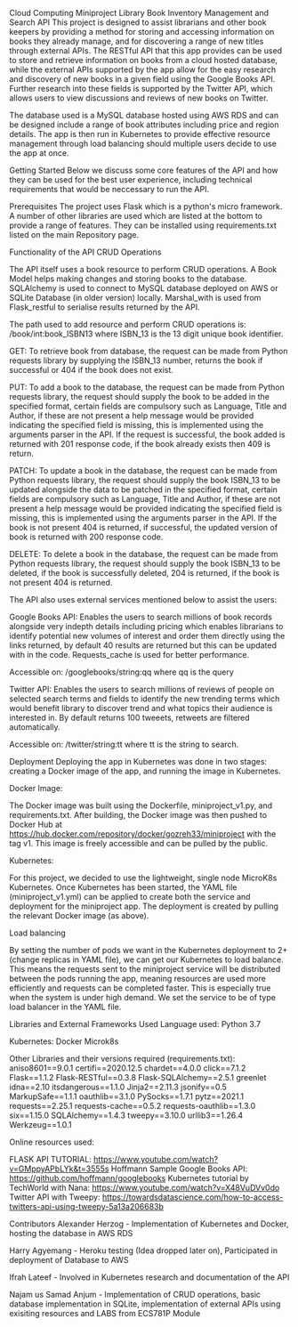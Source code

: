 Cloud Computing Miniproject
Library Book Inventory Management and Search API
This project is designed to assist librarians and other book keepers by providing a method for storing and accessing information on books they already manage, and for discovering a range of new titles through external APIs. The RESTful API that this app provides can be used to store and retrieve information on books from a cloud hosted database, while the external APIs supported by the app allow for the easy research and discovery of new books in a given field using the Google Books API. Further research into these fields is supported by the Twitter API, which allows users to view discussions and reviews of new books on Twitter.

The database used is a MySQL database hosted using AWS RDS and can be designed include a range of book attributes including price and region details. The app is then run in Kubernetes to provide effective resource management through load balancing should multiple users decide to use the app at once.

Getting Started
Below we discuss some core features of the API and how they can be used for the best user experience, including technical requirements that would be neccessary to run the API.

Prerequisites
The project uses Flask which is a python's micro framework. A number of other libraries are used which are listed at the bottom to provide a range of features. They can be installed using requirements.txt listed on the main Repository page.

Functionality of the API
CRUD Operations

The API itself uses a book resource to perform CRUD operations. A Book Model helps making changes and storing books to the database. SQLAlchemy is used to connect to MySQL database deployed on AWS or SQLite Database (in older version) locally. Marshal_with is used from Flask_restful to serialise results returned by the API.

The path used to add resource and perform CRUD operations is: /book/int:book_ISBN13 where ISBN_13 is the 13 digit unique book identifier.

GET: To retrieve book from database, the request can be made from Python requests library by supplying the ISBN_13 number, returns the book if successful or 404 if the book does not exist.

PUT: To add a book to the database, the request can be made from Python requests library, the request should supply the book to be added in the specified format, certain fields are compulsory such as Language, Title and Author, if these are not present a help message would be provided indicating the specified field is missing, this is implemented using the arguments parser in the API. If the request is successful, the book added is returned with 201 response code, if the book already exists then 409 is return.

PATCH: To update a book in the database, the request can be made from Python requests library, the request should supply the book ISBN_13 to be updated alongside the data to be patched in the specified format, certain fields are compulsory such as Language, Title and Author, if these are not present a help message would be provided indicating the specified field is missing, this is implemented using the arguments parser in the API. If the book is not present 404 is returned, if successful, the updated version of book is returned with 200 response code.

DELETE: To delete a book in the database, the request can be made from Python requests library, the request should supply the book ISBN_13 to be deleted, if the book is successfully deleted, 204 is returned, if the book is not present 404 is returned.

The API also uses external services mentioned below to assist the users:

Google Books API: Enables the users to search millions of book records alongside very indepth details including pricing which enables librarians to identify potential new volumes of interest and order them directly using the links returned, by default 40 results are returned but this can be updated with in the code. Requests_cache is used for better performance.

Accessible on: /googlebooks/string:qq where qq is the query

Twitter API: Enables the users to search millions of reviews of people on selected search terms and fields to identify the new trending terms which would benefit library to discover trend and what topics their audience is interested in. By default returns 100 tweeets, retweets are filtered automatically.

Accessible on: /twitter/string:tt where tt is the string to search.

Deployment
Deploying the app in Kubernetes was done in two stages: creating a Docker image of the app, and running the image in Kubernetes.

Docker Image:

The Docker image was built using the Dockerfile, miniproject_v1.py, and requirements.txt. After building, the Docker image was then pushed to Docker Hub at https://hub.docker.com/repository/docker/gozreh33/miniproject with the tag v1. This image is freely accessible and can be pulled by the public.

Kubernetes:

For this project, we decided to use the lightweight, single node MicroK8s Kubernetes. Once Kubernetes has been started, the YAML file (miniproject_v1.yml) can be applied to create both the service and deployment for the miniproject app. The deployment is created by pulling the relevant Docker image (as above).

Load balancing

By setting the number of pods we want in the Kubernetes deployment to 2+ (change replicas in YAML file), we can get our Kubernetes to load balance. This means the requests sent to the miniproject service will be distributed between the pods running the app, meaning resources are used more efficiently and requests can be completed faster. This is especially true when the system is under high demand. We set the service to be of type load balancer in the YAML file.

Libraries and External Frameworks Used
Language used:
Python 3.7

Kubernetes:
Docker
Microk8s

Other Libraries and their versions required (requirements.txt):
aniso8601==9.0.1
certifi==2020.12.5
chardet==4.0.0
click==7.1.2
Flask==1.1.2
Flask-RESTful==0.3.8
Flask-SQLAlchemy==2.5.1
greenlet
idna==2.10
itsdangerous==1.1.0
Jinja2==2.11.3
jsonify==0.5
MarkupSafe==1.1.1
oauthlib==3.1.0
PySocks==1.7.1
pytz==2021.1
requests==2.25.1
requests-cache==0.5.2
requests-oauthlib==1.3.0
six==1.15.0
SQLAlchemy==1.4.3
tweepy==3.10.0
urllib3==1.26.4
Werkzeug==1.0.1

Online resources used:

FLASK API TUTORIAL: https://www.youtube.com/watch?v=GMppyAPbLYk&t=3555s
Hoffmann Sample Google Books API: https://github.com/hoffmann/googlebooks
Kubernetes tutorial by TechWorld with Nana: https://www.youtube.com/watch?v=X48VuDVv0do
Twitter API with Tweepy: https://towardsdatascience.com/how-to-access-twitters-api-using-tweepy-5a13a206683b

Contributors
Alexander Herzog - Implementation of Kubernetes and Docker, hosting the database in AWS RDS

Harry Agyemang - Heroku testing (Idea dropped later on), Participated in deployment of Database to AWS

Ifrah Lateef - Involved in Kubernetes research and documentation of the API

Najam us Samad Anjum - Implementation of CRUD operations, basic database implementation in SQLite, implementation of external APIs using exisiting resources and LABS from ECS781P Module

